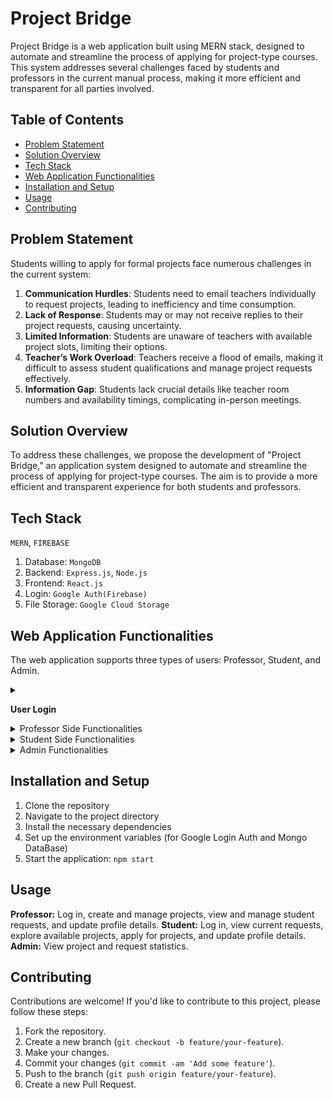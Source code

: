 # Project Bridge

Project Bridge is a web application built using MERN stack, designed to automate and streamline the process of applying for project-type courses. This system addresses several challenges faced by students and professors in the current manual process, making it more efficient and transparent for all parties involved.

## Table of Contents

- [Problem Statement](#problem-statement)
- [Solution Overview](#solution-overview)
- [Tech Stack](#tech-stack)
- [Web Application Functionalities](#web-application-functionalities)
- [Installation and Setup](#installation-and-setup)
- [Usage](#usage)
- [Contributing](#contributing)

## Problem Statement

Students willing to apply for formal projects face numerous challenges in the current system:

1. **Communication Hurdles**: Students need to email teachers individually to request projects, leading to inefficiency and time consumption.
2. **Lack of Response**: Students may or may not receive replies to their project requests, causing uncertainty.
3. **Limited Information**: Students are unaware of teachers with available project slots, limiting their options.
4. **Teacher’s Work Overload**: Teachers receive a flood of emails, making it difficult to assess student qualifications and manage project requests effectively.
5. **Information Gap**: Students lack crucial details like teacher room numbers and availability timings, complicating in-person meetings.

## Solution Overview

To address these challenges, we propose the development of "Project Bridge," an application system designed to automate and streamline the process of applying for project-type courses. The aim is to provide a more efficient and transparent experience for both students and professors.


## Tech Stack

`MERN`, `FIREBASE`

1. Database: `MongoDB`
2. Backend: `Express.js`, `Node.js`
3. Frontend: `React.js`
4. Login: `Google Auth(Firebase)`
5. File Storage: `Google Cloud Storage`
 
 
## Web Application Functionalities

The web application supports three types of users: Professor, Student, and Admin.
<details>
<summary> 
 
**User Login**
 
</summary>
  <br>
  
- Google Firebase Authentication is used so that users can directly login via their BITS google accounts. 

   ![image](https://github.com/Hrishi2705/Project-Bridge/assets/134578117/cd6aa7d8-8c3f-4795-81bd-0ca5b720e060)

</details>
<details>
<summary>Professor Side Functionalities</summary>
<br>
  
1. **Login**: Professors log in using their BITS Google account.
  
2. **Home Page**: Professors can create new projects (name, description, number of slots, project type, pre-requisites). They can edit or delete projects, with changes reflected instantly on the webpage.

   ![image](https://github.com/Hrishi2705/Project-Bridge/assets/134578117/dfe3850f-e561-4b8c-aa84-9e98cbc526df)
   
   ![image](https://github.com/Hrishi2705/Project-Bridge/assets/134578117/09f1c6e7-660e-4b8e-a630-94d3046f273b)

4. **Requests Page**: Professors can view all student requests for their projects in a tabular format. Information includes CG eligibility, degree, resume, performance sheet, pre-requisites fulfilled, and a short paragraph written by the student. Professors can accept or reject requests and undo decisions if necessary.
   
   ![image](https://github.com/Hrishi2705/Project-Bridge/assets/134578117/9fda15fc-db10-4f4d-b165-4e108702b8b1)

5. **Profile Page**: Professors can fill out their basic details, such as name, department, room number, and block/building.

   ![image](https://github.com/Hrishi2705/Project-Bridge/assets/134578117/1fcaece9-cd99-44b0-9c44-0b4a63154862)

</details>
<details>
<summary>Student Side Functionalities</summary>
<br>
  
1. **Login**: Students log in using their BITS Google account.
   
2. **Home Page**: Displays the status of current requests sent by the students (accepted/rejected/pending).
   
   ![student_home](https://github.com/Hrishi2705/Project-Bridge/assets/134578117/5230fcc5-4010-4aa7-8934-227de0eb7d5e)
   
3. **Project Bank**: Lists all projects by every teacher and department. Students can view project details, apply for projects, save drafts, like projects, and filter projects by various criteria. Requests are sent without the need to reload the page.
   
   ![student_projectbank](https://github.com/Hrishi2705/Project-Bridge/assets/134578117/dfee28b1-262a-442a-ac28-0ff2aa0f7cb2)
   
4. **Profile Page**: Students can fill in their basic information (ID number, branch, current CGPA) and upload their resume and performance sheet.
   
   ![student_profile](https://github.com/Hrishi2705/Project-Bridge/assets/134578117/18cb979d-d133-410d-a989-f3f05b3b6d67)

</details>
<details>
<summary>Admin Functionalities</summary>
<br>
 
- Admins can view various statistics related to projects and requests, such as projects per department, average requests per department, project slots with respect to departments, and project type distribution, displayed in graphs (line, bar, pie chart, etc.).
  
  ![image](https://github.com/Hrishi2705/Project-Bridge/assets/134578117/0d34b5cd-3776-4e06-9336-bd569d8b71ad)
  
  ![image](https://github.com/Hrishi2705/Project-Bridge/assets/134578117/7d9c8836-ee22-4e3b-bd59-ca8da60e44b7)

</details>


## Installation and Setup

1. Clone the repository
2. Navigate to the project directory
3. Install the necessary dependencies
4. Set up the environment variables (for Google Login Auth and Mongo DataBase)
5. Start the application: `npm start`
   
## Usage

**Professor:** Log in, create and manage projects, view and manage student requests, and update profile details.
**Student:** Log in, view current requests, explore available projects, apply for projects, and update profile details.
**Admin:** View project and request statistics.


## Contributing

Contributions are welcome! If you'd like to contribute to this project, please follow these steps:

1. Fork the repository.
2. Create a new branch (`git checkout -b feature/your-feature`).
3. Make your changes.
4. Commit your changes (`git commit -am 'Add some feature'`).
5. Push to the branch (`git push origin feature/your-feature`).
6. Create a new Pull Request.
